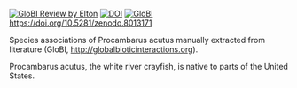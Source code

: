 [![GloBI Review by Elton](../../actions/workflows/review.yml/badge.svg)](../../actions/workflows/review.yml) [![DOI](https://zenodo.org/badge/26293374.svg)](https://zenodo.org/badge/latestdoi/26293374) [![GloBI](https://api.globalbioticinteractions.org/interaction.svg?accordingTo=globi:globalbioticinteractions/template-dataset)](https://globalbioticinteractions.org/?accordingTo=globi:globalbioticinteractions/template-dataset) 
https://doi.org/10.5281/zenodo.8013171

Species associations of Procambarus acutus manually extracted from literature (GloBI, http://globalbioticinteractions.org). 

Procambarus acutus, the white river crayfish, is native to parts of the United States. 
